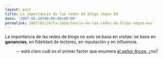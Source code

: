 ```yaml
---
layout: post
title: La importancia de las redes de blogs según EA
date: '2007-05-24T00:00:00+00:00'
permalink: 2007/05/24/la-importancia-de-las-redes-de-blogs-segun-ea/
---
```

<p class="frase">La importancia de las redes de blogs no solo se basa en visitas: se basa en <strong>ganancias</strong>, en fidelidad de lectores, en reputación y en influencia.</p><p align="right">-- está claro cuál es el primer factor que enumera <a href="http://hipertextual.com/2007/05/23/en-busqueda-de-nuevos-bloggers/#comment-10657">el señor Arcos</a>, ¿no?</p>
